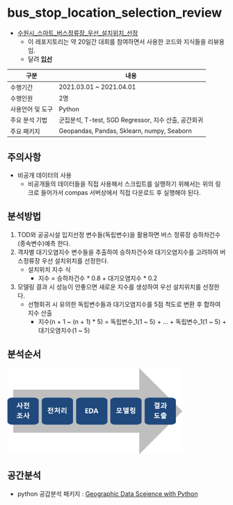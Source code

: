 # bus_stop_location_selection_review
- [수원시_스마트_버스정류장_우선_설치위치_선정](https://compas.lh.or.kr/subj/past/info?subjNo=SBJ_2102_002)
  * 이 레포지토리는 약 20일간 대회를 참여하면서 사용한 코드와 지식들을 리뷰용임.
  * 달려 [__입선__](https://compas.lh.or.kr/noticeinfo?brdArtclNo=1283)
  
| 구분  | 내용 | 
| -------------| ------------- | 
| 수행기간 | 2021.03.01 ~ 2021.04.01 | 
| 수행인원 | 2명 |
| 사용언어 및 도구 | Python |
| 주요 분석 기법 | 군집분석, T-test, SGD Regressor, 지수 산출, 공간회귀 |
| 주요 패키지 | Geopandas, Pandas, Sklearn, numpy, Seaborn |

## 주의사항
- 비공개 데이터의 사용
  * 비공개들의 데이터들을 직접 사용해서 스크립트를 실행하기 위해서는 위의 링크로 들어가서 compas 서버상에서 직접 다운로드 후 실행해야 된다.

## 분석방법
1. TOD와 공공시설 입지선정 변수들(독립변수)을 활용하면 버스 정류장 승하차건수(종속변수)예측 한다.
2. 격자별 대기오염지수 변수들을 추출하여 승하차건수와 대기오염지수를 고려하여 버스정류장 우선 설치위치를 선정한다.
    * 설치위치 지수 식
        * 지수 = 승하차건수 * 0.8 + 대기오염지수 * 0.2
3. 모델링 결과 시 성능이 안좋으면 새로운 지수를 생성하여 우선 설치위치를 선정한다.
    * 선형회귀 시 유의한 독립변수들과 대기오염지수를 5점 척도로 변환 후 합하여 지수 산출
        * 지수(n + 1 ~ (n + 1) * 5) = 독립변수_1(1 ~ 5) + ... + 독립변수_1(1 ~ 5) + 대기오염지수(1 ~ 5)
        
        
## 분석순서
<img src="https://github.com/DominKim/bus_stop_location_selection_review/blob/main/image/분석순서.png" width="80%" height="50%"></img>

## 공간분석
- python 공갑분석 패키지 : [Geographic Data Sceience with Python](https://geographicdata.science/book/notebooks/04_spatial_weights.html)

